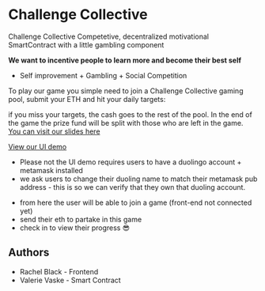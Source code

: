 # Challenge Collective

Challenge Collective
Competetive, decentralized motivational SmartContract with a little gambling component

**We want to incentive people to learn more and become their best self** 
- Self improvement + Gambling + Social Competition

To play our game you simple need to join a Challenge Collective gaming pool, submit your ETH and hit your daily targets:

if you miss your targets, the cash goes to the rest of the pool. 
In the end of the game the prize fund will be split with those who are left in the game.
[You can visit our slides here](https://docs.google.com/presentation/d/1Ue6emrV-B4yyUbhd4wzwrkMmUnTyzkBEVNFkqI0uOBg/edit?usp=sharing)

[View our UI demo](https://challenge-collective.herokuapp.com/)
- Please not the UI demo requires users to have a duolingo account + metamask installed
- we ask users to change their duoling name to match their metamask pub address - this is so we can verify that they own that duoling account.

* from here the user will be able to join a game (front-end not connected yet)
* send their eth to partake in this game
* check in to view their progress 😎

## Authors
* Rachel Black - Frontend
* Valerie Vaske - Smart Contract
